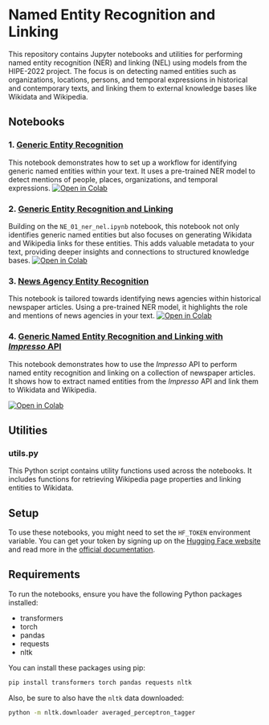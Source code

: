 # Named Entity Recognition and Linking

This repository contains Jupyter notebooks and utilities for performing named entity recognition (NER) and linking (NEL) using models from the HIPE-2022 project. The focus is on detecting named entities such as organizations, locations, persons, and temporal expressions in historical and contemporary texts, and linking them to external knowledge bases like Wikidata and Wikipedia.

## Notebooks

### 1. [Generic Entity Recognition](NE_01_ner.ipynb)
This notebook demonstrates how to set up a workflow for identifying generic named entities within your text. It uses a pre-trained NER model to detect mentions of people, places, organizations, and temporal expressions.
[![Open in Colab](https://colab.research.google.com/assets/colab-badge.svg)](https://colab.research.google.com/github/impresso/impresso-datalab-notebooks/blob/7-polish-repair-if-any-the-entity-notebooks/2-entity/NE_01_ner.ipynb?copy=true)

### 2. [Generic Entity Recognition and Linking](NE_01_ner_nel.ipynb)
Building on the `NE_01_ner_nel.ipynb` notebook, this notebook not only identifies generic named entities but also focuses on generating Wikidata and Wikipedia links for these entities. This adds valuable metadata to your text, providing deeper insights and connections to structured knowledge bases.
[![Open in Colab](https://colab.research.google.com/assets/colab-badge.svg)](https://colab.research.google.com/github/impresso/impresso-datalab-notebooks/blob/7-polish-repair-if-any-the-entity-notebooks/2-entity/NE_01_ner_nel.ipynb?copy=true)

### 3. [News Agency Entity Recognition](NE_03_newsagencies.ipynb)
This notebook is tailored towards identifying news agencies within historical newspaper articles. Using a pre-trained NER model, it highlights the role and mentions of news agencies in your text.
[![Open in Colab](https://colab.research.google.com/assets/colab-badge.svg)](https://colab.research.google.com/github/impresso/impresso-datalab-notebooks/blob/7-polish-repair-if-any-the-entity-notebooks/2-entity/NE_03_newsagencies.ipynb?copy=true)

### 4. [Generic Named Entity Recognition and Linking with _Impresso_ API](NE_04_ner_nel_API.ipynb)
This notebook demonstrates how to use the _Impresso_ API to perform named entity recognition and linking on a collection of newspaper articles. It shows how to extract named entities from the _Impresso_ API and link them to Wikidata and Wikipedia.

[![Open in Colab](https://colab.research.google.com/assets/colab-badge.svg)](https://colab.research.google.com/github/impresso/impresso-datalab-notebooks/blob/7-polish-repair-if-any-the-entity-notebooks/2-entity/NE_04_ner_nel_API.ipynb?copy=true)

## Utilities

### utils.py
This Python script contains utility functions used across the notebooks. It includes functions for retrieving Wikipedia page properties and linking entities to Wikidata.

## Setup

To use these notebooks, you might need to set the `HF_TOKEN` environment variable. You can get your token by signing up on the [Hugging Face website](https://huggingface.co/join) and read more in the [official documentation](https://huggingface.co/docs/huggingface_hub/v0.20.2/en/quick-start#environment-variable).

## Requirements

To run the notebooks, ensure you have the following Python packages installed:

- transformers
- torch
- pandas
- requests
- nltk

You can install these packages using pip:

```bash
pip install transformers torch pandas requests nltk
```

Also, be sure to also have the `nltk` data downloaded:

```bash
python -m nltk.downloader averaged_perceptron_tagger
```